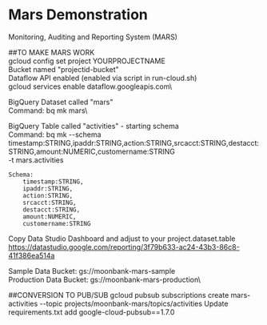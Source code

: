 # Mars Demonstration
Monitoring, Auditing and Reporting System (MARS)

##TO MAKE MARS WORK\
gcloud config set project YOURPROJECTNAME\
Bucket named "projectid-bucket"\
Dataflow API enabled  (enabled via script in run-cloud.sh)\
    gcloud services enable dataflow.googleapis.com\

BigQuery Dataset called "mars"\
    Command: bq mk mars\

BigQuery Table called "activities" - starting schema\
    Command: bq mk --schema \
    timestamp:STRING,ipaddr:STRING,action:STRING,srcacct:STRING,destacct:STRING,amount:NUMERIC,customername:STRING \
    -t mars.activities
    
    Schema:
        timestamp:STRING,
        ipaddr:STRING,
        action:STRING,
        srcacct:STRING,
        destacct:STRING,
        amount:NUMERIC,
        customername:STRING

Copy Data Studio Dashboard and adjust to your project.dataset.table\
    https://datastudio.google.com/reporting/3f79b633-ac24-43b3-86c8-41f386ea514a


Sample Data Bucket: gs://moonbank-mars-sample\
Production Data Bucket: gs://moonbank-mars-production\

##CONVERSION TO PUB/SUB
gcloud pubsub subscriptions create mars-activities --topic projects/moonbank-mars/topics/activities
Update requirements.txt
    add google-cloud-pubsub==1.7.0